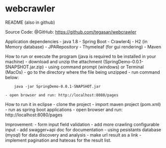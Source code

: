 # webcrawler

README (also in github)


Source Code: @GitHub: https://github.com/tegasan/webcrawler

Application dependencies
	- java 1.8
	- Spring Boot
	- Crawler4j
	- H2 (in Memory database)
	- JPARepository
	- Thymeleaf (for gui rendering)
	- Maven

How to run or execute the program (java is required to be installed in your machine)
	- download and unzip the attachment (SpringDemo-0.0.1-SNAPSHOT.jar.zip)
	- using command prompt (windows) or Terminal (MacOs)
	- go to the directory where the file being unzipped
	- run command below: 

		java -jar SpringDemo-0.0.1-SNAPSHOT.jar
		
	- open browser and run: http://localhost:8080/pages

How to run it in eclipse
	- clone the project
	- import maven project (pom.xml)
	- run as spring boot applications
	- open browser and run: http://localhost:8080/pages

Improvement:
	- form input field validation
	- add more crawling configurable input
	- add swagger+api doc for documentation
	- using pesistants database (mysql) for data discovery and analysis
	- make url result as a link
	- implement pagination and hateoas for the result list.
